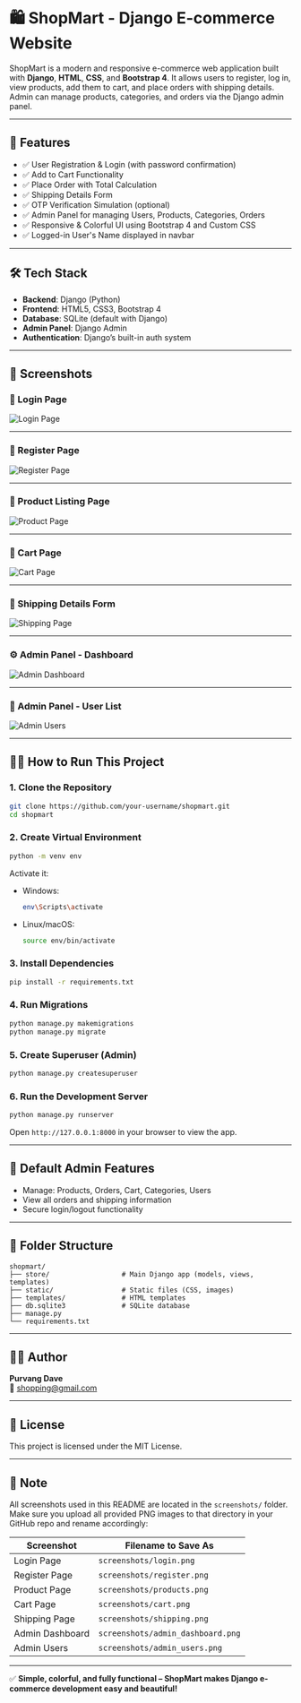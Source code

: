 # 🛍️ ShopMart - Django E-commerce Website

ShopMart is a modern and responsive e-commerce web application built with **Django**, **HTML**, **CSS**, and **Bootstrap 4**. It allows users to register, log in, view products, add them to cart, and place orders with shipping details. Admin can manage products, categories, and orders via the Django admin panel.

---

## 🌟 Features

- ✅ User Registration & Login (with password confirmation)
- ✅ Add to Cart Functionality
- ✅ Place Order with Total Calculation
- ✅ Shipping Details Form
- ✅ OTP Verification Simulation (optional)
- ✅ Admin Panel for managing Users, Products, Categories, Orders
- ✅ Responsive & Colorful UI using Bootstrap 4 and Custom CSS
- ✅ Logged-in User's Name displayed in navbar

---

## 🛠️ Tech Stack

- **Backend**: Django (Python)
- **Frontend**: HTML5, CSS3, Bootstrap 4
- **Database**: SQLite (default with Django)
- **Admin Panel**: Django Admin
- **Authentication**: Django’s built-in auth system

---

## 📸 Screenshots

### 🔐 Login Page
![Login Page](screenshots/login.png)

---

### 📝 Register Page
![Register Page](screenshots/register.png)

---

### 🛒 Product Listing Page
![Product Page](screenshots/products.png)

---

### 🧾 Cart Page
![Cart Page](screenshots/cart.png)

---

### 🚚 Shipping Details Form
![Shipping Page](screenshots/shipping.png)

---

### ⚙️ Admin Panel - Dashboard
![Admin Dashboard](screenshots/admindashboard.png)

---

### 👥 Admin Panel - User List
![Admin Users](screenshots/adminusers.png)

---

## 🧑‍💻 How to Run This Project

### 1. Clone the Repository

```bash
git clone https://github.com/your-username/shopmart.git
cd shopmart
```

### 2. Create Virtual Environment

```bash
python -m venv env
```

Activate it:
- Windows:
  ```bash
  env\Scripts\activate
  ```
- Linux/macOS:
  ```bash
  source env/bin/activate
  ```

### 3. Install Dependencies

```bash
pip install -r requirements.txt
```

### 4. Run Migrations

```bash
python manage.py makemigrations
python manage.py migrate
```

### 5. Create Superuser (Admin)

```bash
python manage.py createsuperuser
```

### 6. Run the Development Server

```bash
python manage.py runserver
```

Open `http://127.0.0.1:8000` in your browser to view the app.

---

## 🔑 Default Admin Features

- Manage: Products, Orders, Cart, Categories, Users
- View all orders and shipping information
- Secure login/logout functionality

---

## 📂 Folder Structure

```
shopmart/
├── store/                  # Main Django app (models, views, templates)
├── static/                 # Static files (CSS, images)
├── templates/              # HTML templates
├── db.sqlite3              # SQLite database
├── manage.py
└── requirements.txt
```

---

## 🙋‍♂️ Author

**Purvang Dave**  
📧 [shopping@gmail.com](mailto:shopping@gmail.com)

---

## 📄 License

This project is licensed under the MIT License.

---

## 📢 Note

All screenshots used in this README are located in the `screenshots/` folder. Make sure you upload all provided PNG images to that directory in your GitHub repo and rename accordingly:

| Screenshot               | Filename to Save As              |
|--------------------------|----------------------------------|
| Login Page               | `screenshots/login.png`          |
| Register Page            | `screenshots/register.png`       |
| Product Page             | `screenshots/products.png`       |
| Cart Page                | `screenshots/cart.png`           |
| Shipping Page            | `screenshots/shipping.png`       |
| Admin Dashboard          | `screenshots/admin_dashboard.png`|
| Admin Users              | `screenshots/admin_users.png`    |

---

✅ **Simple, colorful, and fully functional – ShopMart makes Django e-commerce development easy and beautiful!**
